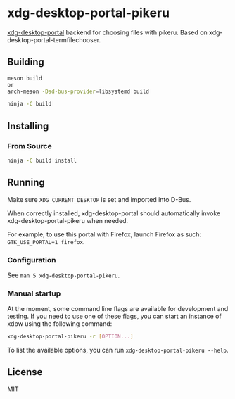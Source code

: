 # xdg-desktop-portal-pikeru

[xdg-desktop-portal] backend for choosing files with pikeru.
Based on xdg-desktop-portal-termfilechooser.

## Building

```sh
meson build
or
arch-meson -Dsd-bus-provider=libsystemd build

ninja -C build
```

## Installing

### From Source

```sh
ninja -C build install
```


## Running

Make sure `XDG_CURRENT_DESKTOP` is set and imported into D-Bus.

When correctly installed, xdg-desktop-portal should automatically invoke
xdg-desktop-portal-pikeru when needed.

For example, to use this portal with Firefox, launch Firefox as such:
`GTK_USE_PORTAL=1 firefox`.

### Configuration

See `man 5 xdg-desktop-portal-pikeru`.

### Manual startup

At the moment, some command line flags are available for development and
testing. If you need to use one of these flags, you can start an instance of
xdpw using the following command:

```sh
xdg-desktop-portal-pikeru -r [OPTION...]
```

To list the available options, you can run `xdg-desktop-portal-pikeru
--help`.

## License

MIT

[xdg-desktop-portal]: https://github.com/flatpak/xdg-desktop-portal
[xdg-desktop-portal-wlr]: https://github.com/emersion/xdg-desktop-portal-wlr
